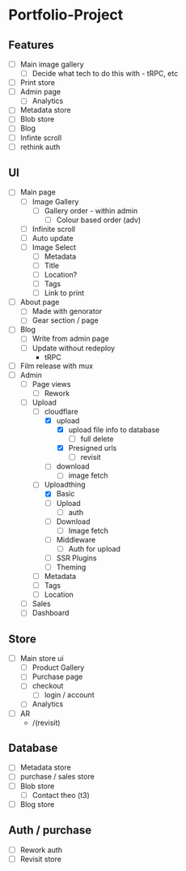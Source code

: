 # Portfolio-Project

## Features

- [ ] Main image gallery
  - [ ] Decide what tech to do this with - tRPC, etc
- [ ] Print store
- [ ] Admin page
  - [ ] Analytics
- [ ] Metadata store
- [ ] Blob store
- [ ] Blog
- [ ] Infinte scroll
- [ ] rethink auth

## UI

- [ ] Main page
  - [ ] Image Gallery
    - [ ] Gallery order - within admin
      - [ ] Colour based order (adv)
  - [ ] Infinite scroll  
  - [ ] Auto update
  - [ ] Image Select
    - [ ] Metadata
    - [ ] Title
    - [ ] Location?
    - [ ] Tags
    - [ ] Link to print
- [ ] About page
  - [ ] Made with genorator
  - [ ] Gear section / page
- [ ] Blog
  - [ ] Write from admin page
  - [ ] Update without redeploy
    - tRPC
- [ ] Film release with mux
- [ ] Admin
  - [ ] Page views
    - [ ] Rework
  - [ ] Upload
    - [ ] cloudflare
      - [x] upload
        - [x] upload file info to database
          - [ ] full delete
        - [x] Presigned urls
          - [ ] revisit
      - [ ] download
        - [ ] image fetch
    - [ ] Uploadthing
      - [x] Basic
      - [ ] Upload
        - [ ] auth
      - [ ] Download
        - [ ] Image fetch
      - [ ] Middleware
        - [ ] Auth for upload
      - [ ] SSR Plugins
      - [ ] Theming
    - [ ] Metadata
    - [ ] Tags
    - [ ] Location
  - [ ] Sales
  - [ ] Dashboard

## Store

- [ ] Main store ui
  - [ ] Product Gallery
  - [ ] Purchase page
  - [ ] checkout
    - [ ] login / account
  - [ ] Analytics
- [ ] AR
  - /(revisit)

## Database

- [ ] Metadata store
- [ ] purchase / sales store
- [ ] Blob store
  - [ ] Contact theo (t3)
- [ ] Blog store

## Auth / purchase

- [ ] Rework auth
- [ ] Revisit store
